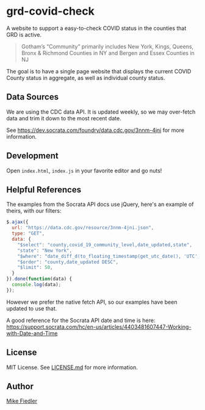 # grd-covid-check

A website to support a easy-to-check COVID status in the counties that GRD is active.

> Gotham’s “Community” primarily includes New York, Kings, Queens, Bronx & Richmond Counties in NY and Bergen and Essex Counties in NJ

The goal is to have a single page website that displays the current COVID County status
in aggregate, as well as individual county status.

## Data Sources

We are using the CDC data API.
It is updated weekly, so we may over-fetch data and trim it down to the most recent date.

See https://dev.socrata.com/foundry/data.cdc.gov/3nnm-4jni for more information.

## Development

Open `index.html`, `index.js` in your favorite editor and go nuts!

## Helpful References

The examples from the Socrata API docs use jQuery, here's an example of theirs,
with our filters:

```js
$.ajax({
  url: "https://data.cdc.gov/resource/3nnm-4jni.json",
  type: "GET",
  data: {
    "$select": "county,covid_19_community_level,date_updated,state",
    "state": "New York",
    "$where": "date_diff_d(to_floating_timestamp(get_utc_date(), 'UTC'), `date_updated`) <= 7 and county in('New York County', 'Kings County', 'Queens County', 'Bronx County', 'Richmond County')",
    "$order": "county,date_updated DESC",
    "$limit": 50,
  }
}).done(function(data) {
  console.log(data);
});
```

However we prefer the native fetch API, so our examples have been updated to use that.

A good reference for the Socrata API date and time is here:
https://support.socrata.com/hc/en-us/articles/4403481607447-Working-with-Date-and-Time

## License

MIT License. See [LICENSE.md](LICENSE.md) for more information.

## Author

[Mike Fiedler](https://github.com/miketheman)
